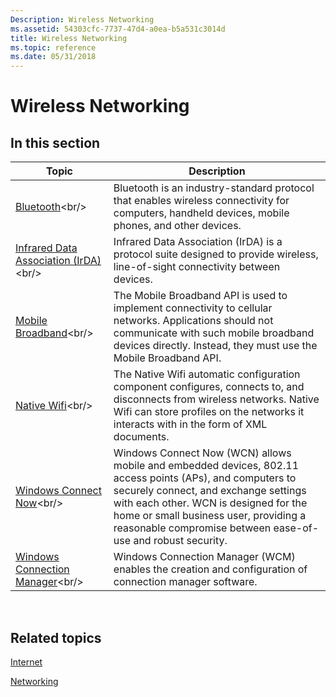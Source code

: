 ```yaml
---
Description: Wireless Networking
ms.assetid: 54303cfc-7737-47d4-a0ea-b5a531c3014d
title: Wireless Networking
ms.topic: reference
ms.date: 05/31/2018
---
```


# Wireless Networking

## In this section



| Topic                                                                          | Description                                                                                                                                                                                                                                                                                                     |
|--------------------------------------------------------------------------------|-----------------------------------------------------------------------------------------------------------------------------------------------------------------------------------------------------------------------------------------------------------------------------------------------------------------|
| [Bluetooth](https://msdn.microsoft.com/library/Aa362932(v=VS.85).aspx)<br/>                         | Bluetooth is an industry-standard protocol that enables wireless connectivity for computers, handheld devices, mobile phones, and other devices.<br/>                                                                                                                                                     |
| [Infrared Data Association (IrDA)](https://msdn.microsoft.com/library/ms691773(v=VS.85).aspx)<br/>            | Infrared Data Association (IrDA) is a protocol suite designed to provide wireless, line-of-sight connectivity between devices. <br/>                                                                                                                                                                      |
| [Mobile Broadband](https://msdn.microsoft.com/library/Dd323271(v=VS.85).aspx)<br/>            | The Mobile Broadband API is used to implement connectivity to cellular networks. Applications should not communicate with such mobile broadband devices directly. Instead, they must use the Mobile Broadband API. <br/>                                                                                  |
| [Native Wifi](https://msdn.microsoft.com/library/ms706556(v=VS.85).aspx)<br/>                                         | The Native Wifi automatic configuration component configures, connects to, and disconnects from wireless networks. Native Wifi can store profiles on the networks it interacts with in the form of XML documents. <br/>                                                                                   |
| [Windows Connect Now](https://msdn.microsoft.com/library/Dd323260(v=VS.85).aspx)<br/>                                   | Windows Connect Now (WCN) allows mobile and embedded devices, 802.11 access points (APs), and computers to securely connect, and exchange settings with each other. WCN is designed for the home or small business user, providing a reasonable compromise between ease-of-use and robust security. <br/> |
| [Windows Connection Manager](https://msdn.microsoft.com/library/Hh437650(v=VS.85).aspx)<br/> | Windows Connection Manager (WCM) enables the creation and configuration of connection manager software.<br/>                                                                                                                                                                                              |



 

## Related topics

<dl> <dt>

[Internet](https://msdn.microsoft.com/library/Hh309468(v=VS.85).aspx)
</dt> <dt>

[Networking](https://msdn.microsoft.com/library/Ee663286(v=VS.85).aspx)
</dt> </dl>

 

 




